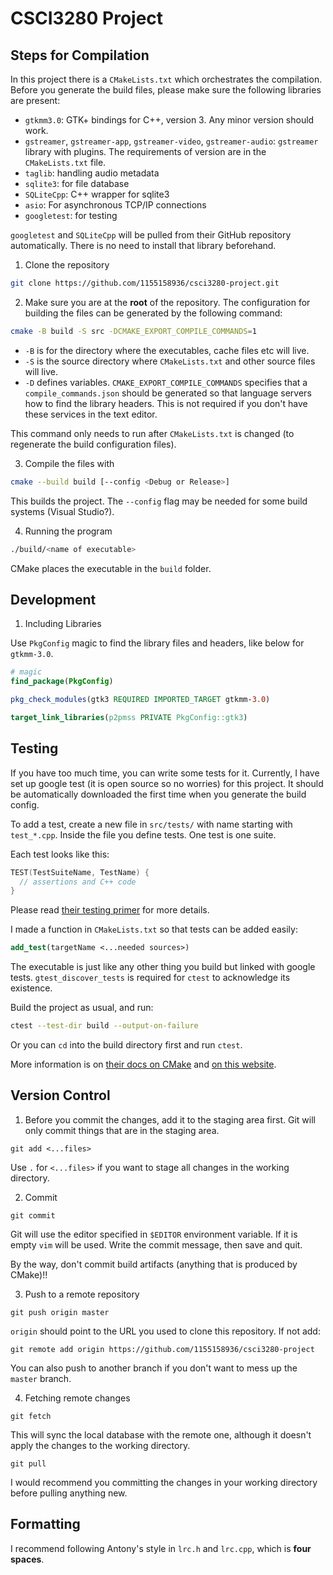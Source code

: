 # CSCI3280 Project



## Steps for Compilation

In this project there is a `CMakeLists.txt` which orchestrates the compilation.
Before you generate the build files, please make sure the following libraries
are present:

- `gtkmm3.0`: GTK+ bindings for C++, version 3. Any minor version should work.
- `gstreamer`, `gstreamer-app`, `gstreamer-video`, `gstreamer-audio`:
  `gstreamer` library with plugins. The requirements of version are in the
  `CMakeLists.txt` file.
- `taglib`: handling audio metadata
- `sqlite3`: for file database
- `SQLiteCpp`: C++ wrapper for sqlite3
- `asio`: For asynchronous TCP/IP connections
- `googletest`: for testing

`googletest` and `SQLiteCpp` will be pulled from their
GitHub repository automatically. There is no need to install that library
beforehand.

1. Clone the repository

```sh
git clone https://github.com/1155158936/csci3280-project.git
```

2. Make sure you are at the **root** of the repository. The configuration for
   building the files can be generated by the following command:

```sh
cmake -B build -S src -DCMAKE_EXPORT_COMPILE_COMMANDS=1
```

- `-B` is for the directory where the executables, cache files etc will live.
- `-S` is the source directory where `CMakeLists.txt` and other source files will live.
- `-D` defines variables. `CMAKE_EXPORT_COMPILE_COMMANDS` specifies that a
`compile_commands.json` should be generated so that language servers how to find
the library headers. This is not required if you don't have these services in
the text editor.

This command only needs to run after `CMakeLists.txt` is changed (to regenerate
the build configuration files).

3. Compile the files with

```sh
cmake --build build [--config <Debug or Release>]
```

This builds the project. The `--config` flag may be needed for some build
systems (Visual Studio?).

4. Running the program

```sh
./build/<name of executable>
```

CMake places the executable in the `build` folder.

## Development

1. Including Libraries

Use `PkgConfig` magic to find the library files and headers, like below for `gtkmm-3.0`.

```cmake
# magic
find_package(PkgConfig)

pkg_check_modules(gtk3 REQUIRED IMPORTED_TARGET gtkmm-3.0)

target_link_libraries(p2pmss PRIVATE PkgConfig::gtk3)

```
## Testing

If you have too much time, you can write some tests for it. Currently, I have
set up google test (it is open source so no worries) for this project. It should
be automatically downloaded the first time when you generate the build config.

To add a test, create a new file in `src/tests/` with name starting with
`test_*.cpp`. Inside the file you define tests. One test is one suite.

Each test looks like this:

```cpp
TEST(TestSuiteName, TestName) {
  // assertions and C++ code
}
```

Please read [their testing
primer](https://google.github.io/googletest/primer.html) for more details.

I made a function in `CMakeLists.txt` so that tests can be added easily:

```cmake
add_test(targetName <...needed sources>)
```

The executable is just like any other thing you build but linked with google
tests. `gtest_discover_tests` is required for `ctest` to acknowledge its
existence.

Build the project as usual, and run:

```sh
ctest --test-dir build --output-on-failure
```

Or you can `cd` into the build directory first and run `ctest`.

More information is on [their docs on
CMake](https://google.github.io/googletest/quickstart-cmake.html) and [on this
website](https://cmake.org/cmake/help/git-stage/module/GoogleTest.html).

## Version Control

1. Before you commit the changes, add it to the staging area first. Git will
   only commit things that are in the staging area.

```
git add <...files>
```

Use `.` for `<...files>` if you want to stage all changes in the working directory.

2. Commit

```
git commit
```

Git will use the editor specified in `$EDITOR` environment variable. If it is
empty `vim` will be used. Write the commit message, then save and quit.

By the way, don't commit build artifacts (anything that is produced by CMake)!!

3. Push to a remote repository

```
git push origin master
```

`origin` should point to the URL you used to clone this repository. If not add:

```
git remote add origin https://github.com/1155158936/csci3280-project
```

You can also push to another branch if you don't want to mess up the `master` branch.

4. Fetching remote changes

```
git fetch
```

This will sync the local database with the remote one, although it doesn't apply
the changes to the working directory.

```
git pull
```

I would recommend you committing the changes in your working directory before
pulling anything new.

## Formatting

I recommend following Antony's style in `lrc.h` and `lrc.cpp`, which is **four
spaces**.
